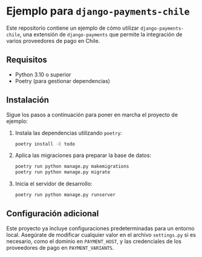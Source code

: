 # Ejemplo para `django-payments-chile`

Este repositorio contiene un ejemplo de cómo utilizar `django-payments-chile`, una extensión de `django-payments` que permite la integración de varios proveedores de pago en Chile.

## Requisitos

- Python 3.10 o superior
- Poetry (para gestionar dependencias)

## Instalación

Sigue los pasos a continuación para poner en marcha el proyecto de ejemplo:

1. Instala las dependencias utilizando `poetry`:

    ```bash
    poetry install -E todo
    ```

2. Aplica las migraciones para preparar la base de datos:

    ```bash
    poetry run python manage.py makemigrations
    poetry run python manage.py migrate
    ```

3. Inicia el servidor de desarrollo:

    ```bash
    poetry run python manage.py runserver
    ```

## Configuración adicional

Este proyecto ya incluye configuraciones predeterminadas para un entorno local. Asegúrate de modificar cualquier valor en el archivo `settings.py` si es necesario, como el dominio en `PAYMENT_HOST`, y las credenciales de los proveedores de pago en `PAYMENT_VARIANTS`.
